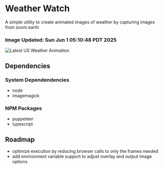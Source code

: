 # Weather Watch

A simple utility to create animated images of weather by capturing images from zoom.earth

### Image Updated: Sun Jun  1 05:10:48 PDT 2025

![Latest US Weather Animation](animations/2025-06-01.webp)

## Dependencies
### System Dependendencies
* node
* imagemagick
### NPM Packages
* puppeteer
* typescript

## Roadmap
* optimize execution by reducing browser calls to only the frames needed
* add environment variable support to adjust overlay and output image options
